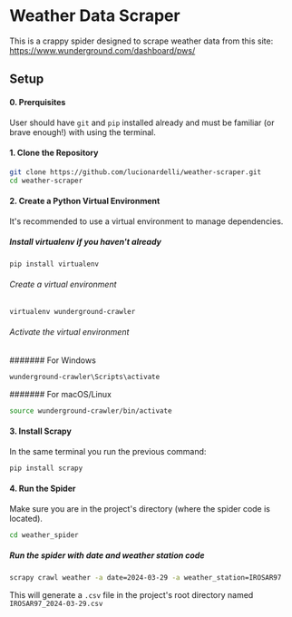 # Weather Data Scraper

This is a crappy spider designed to scrape weather data from this site: https://www.wunderground.com/dashboard/pws/

## Setup

#### 0. Prerquisites
User should have `git` and `pip` installed already and must be familiar (or brave enough!) with using the terminal.

#### 1. Clone the Repository

```bash
git clone https://github.com/lucionardelli/weather-scraper.git
cd weather-scraper
```

#### 2. Create a Python Virtual Environment
It's recommended to use a virtual environment to manage dependencies.

##### Install virtualenv if you haven't already
```bash
pip install virtualenv
```

###### Create a virtual environment
```bash
virtualenv wunderground-crawler
```

###### Activate the virtual environment
####### For Windows
```bash
wunderground-crawler\Scripts\activate
```

####### For macOS/Linux
```bash
source wunderground-crawler/bin/activate
```

#### 3. Install Scrapy
In the same terminal you run the previous command:
```bash
pip install scrapy
```

#### 4. Run the Spider
Make sure you are in the project's directory (where the spider code is located).

```bash
cd weather_spider
```

##### Run the spider with date and weather station code

```bash
scrapy crawl weather -a date=2024-03-29 -a weather_station=IROSAR97
```

This will generate a `.csv` file in the project's root directory named `IROSAR97_2024-03-29.csv`
